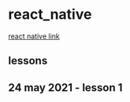 # react_native

[react native link](https://www.youtube.com/watch?v=kbq339ksiOQ&list=PLUlw6638d2QZFbQfC3sB5mKWJUWr2HEkc)

## lessons 

## 24 may 2021 - lesson 1